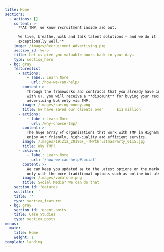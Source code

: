 ```yaml
---
title: Home
sections:
  - actions: []
    content: >-
      **At TMP, we know recruitment inside and out. 

      We live, breathe, walk and talk talent solutions – and we do it
      exceptionally well.**
    image: /images/Recruitment Advertising.png
    section_id: hero
    title: Let us give you valuable hours back in your day…
    type: section_hero
  - bg: gray
    featureslist:
      - actions:
          - label: Learn More
            url: /how-we-can-help/
        content: >-
          Through the frameworks and contracts that you already have in place
          with us, you will receive a **discount** for buying your recruitment
          advertising but only via TMP.
        image: /images/saving-money.png
        title: We have saved our clients over      £11 million
      - actions:
          - label: Learn More
            url: /why-choose-tmp/
        content: >-
          The huge array of organisations that work with TMP in Highams Park
          enjoy our friendly, high-quality and efficient service.
        image: /images/191212_201957_-TMPChristmasParty_0115.jpg
        title: Why TMP?
      - actions:
          - label: Learn More
            url: '/how-we-can-help#social'
        content: >-
          We can keep you updated as to the latest options on the market, not
          only with the more traditional options such as online but also social.
        image: /images/vodafone.png
        title: Social Media? We can do that
    section_id: features
    subtitle: ''
    title: ''
    type: section_features
  - bg: gray
    section_id: recent-posts
    title: Case Studies
    type: section_posts
menus:
  main:
    title: Home
    weight: 1
template: landing
---
```


